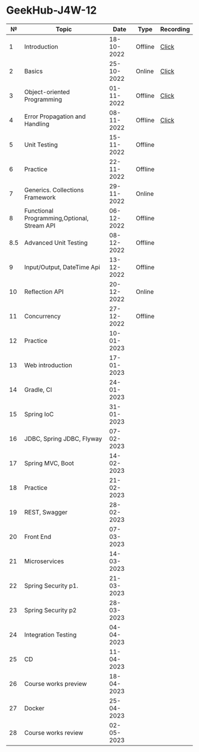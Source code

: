 # GeekHub-J4W-12

| №   | Topic                                       | Date       | Type    | Recording                                                                                     |
|-----|---------------------------------------------|------------|---------|-----------------------------------------------------------------------------------------------|
| 1   | Introduction                                | 18-10-2022 | Offline | [Click](https://drive.google.com/file/d/1KFfOEVUEYFkPCzaeA6gyViOuU7Jq4326/view?usp=sharing)   |
| 2   | Basics                                      | 25-10-2022 | Online  | [Click](https://drive.google.com/drive/folders/1tJpRDe-uoFgmBejoQtaLQALLW3SsYHqC?usp=sharing) |
| 3   | Object-oriented Programming                 | 01-11-2022 | Offline | [Click](https://drive.google.com/file/d/1es0xlFXv5oinrFcE7jHNMo_8YRn3T00x/view?usp=sharing)   |
| 4   | Error Propagation and Handling              | 08-11-2022 | Offline | [Click](https://drive.google.com/file/d/1MbRoyMv27hnzcKvevZmqb8GkXmMftfhK/view?usp=sharing)   |
| 5   | Unit Testing                                | 15-11-2022 | Offline |                                                                                               |
| 6   | Practice                                    | 22-11-2022 | Offline |                                                                                               |
| 7   | Generics. Collections Framework             | 29-11-2022 | Online  |                                                                                               |
| 8   | Functional Programming,Optional, Stream API | 06-12-2022 | Offline |                                                                                               |
| 8.5 | Advanced Unit Testing                       | 08-12-2022 | Offline |                                                                                               |
| 9   | Input/Output, DateTime Api                  | 13-12-2022 | Offline |                                                                                               |
| 10  | Reflection API                              | 20-12-2022 | Online  |                                                                                               |
| 11  | Concurrency                                 | 27-12-2022 | Offline |                                                                                               |
| 12  | Practice                                    | 10-01-2023 |         |                                                                                               |
| 13  | Web introduction                            | 17-01-2023 |         |                                                                                               |
| 14  | Gradle, CI                                  | 24-01-2023 |         |                                                                                               |
| 15  | Spring IoC                                  | 31-01-2023 |         |                                                                                               |
| 16  | JDBC, Spring JDBC, Flyway                   | 07-02-2023 |         |                                                                                               |
| 17  | Spring MVC, Boot                            | 14-02-2023 |         |                                                                                               |
| 18  | Practice                                    | 21-02-2023 |         |                                                                                               |
| 19  | REST, Swagger                               | 28-02-2023 |         |                                                                                               |
| 20  | Front End                                   | 07-03-2023 |         |                                                                                               |
| 21  | Microservices                               | 14-03-2023 |         |                                                                                               |
| 22  | Spring Security p1.                         | 21-03-2023 |         |                                                                                               |
| 23  | Spring Security p2                          | 28-03-2023 |         |                                                                                               |
| 24  | Integration Testing                         | 04-04-2023 |         |                                                                                               |
| 25  | CD                                          | 11-04-2023 |         |                                                                                               |
| 26  | Course works preview                        | 18-04-2023 |         |                                                                                               |
| 27  | Docker                                      | 25-04-2023 |         |                                                                                               |
| 28  | Course works review                         | 02-05-2023 |         |                                                                                               |